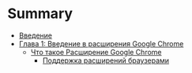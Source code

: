 # Summary

* [Введение](README.md)
* [Глава 1: Введение в расширения Google Chrome](chapter1.md)
  * [Что такое Расширение Google Chrome](chapter1/what-are-google-chrome-extensions.md)
    * [Поддержка расширений браузерами](chapter1/what-are-google-chrome-extensions/support-for-browser-extensions.md)

